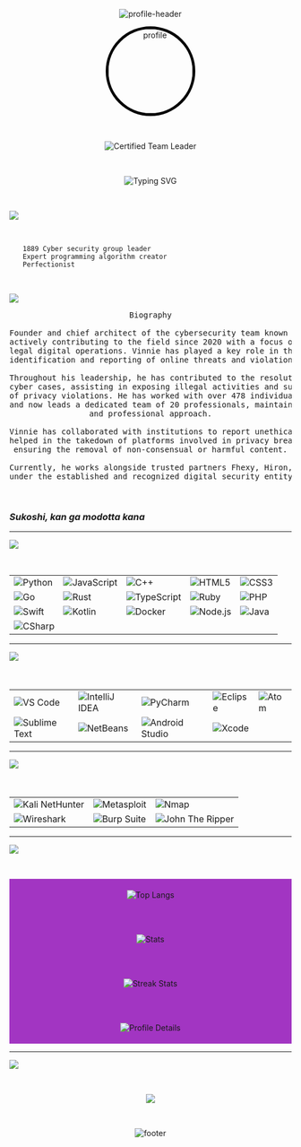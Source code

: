 <!-- PAGE - 001 -->

<p align="center"> <img src="https://capsule-render.vercel.app/api?type=waving&color=f3f6f4&height=200&section=header&text=&fontSize=48&fontColor=a235c2" alt="profile-header" /> </p>


<div align="center">
  <img src="https://github.com/0001-Vinnie.png" width="150" alt="profile" style="border-radius:50%; border: 5px solid #000000;" />
</div>


<p>&nbsp;</p>


<div align="center">
  <img src="https://img.shields.io/badge/Certified_Team_Leader-a235c2?style=for-the-badge&logo=linkedin&logoColor=a235c2&labelColor=000000" alt="Certified Team Leader" />
</div>


<p>&nbsp;</p>


<p align="center">
  <img src="https://readme-typing-svg.herokuapp.com?font=Fira+Code&size=28&pause=1000&color=a235c2&center=true&vCenter=true&width=600&lines=Professional+Hacker;Polyglot+Programmer;Judas" alt="Typing SVG" />
</p>


<p>&nbsp;</p>


<div align="left">
  <img src="https://img.shields.io/badge/ABOUT_LEAD_1-a235c2?style=flat-square&labelColor=a235c2&logoColor=000000" />
</div>

<p>&nbsp;</p>

<ul align="left">
  <code>1889 Cyber security group leader</code><br>
  <code>Expert programming algorithm creator</code><br>
  <code>Perfectionist</code>
</ul>

<p>&nbsp;</p>

<div align="left">
  <img src="https://img.shields.io/badge/WHO_IM_I-a235c2?style=flat-square&labelColor=a235c2&logoColor=000000" />
</div>


<div align="center">

<pre>
Biography

Founder and chief architect of the cybersecurity team known as "1889",
actively contributing to the field since 2020 with a focus on ethical and
legal digital operations. Vinnie has played a key role in the responsible
identification and reporting of online threats and violations.

Throughout his leadership, he has contributed to the resolution of various
cyber cases, assisting in exposing illegal activities and supporting victims
of privacy violations. He has worked with over 478 individuals in the past
and now leads a dedicated team of 20 professionals, maintaining a passionate
and professional approach.

Vinnie has collaborated with institutions to report unethical practices and
helped in the takedown of platforms involved in privacy breaches, while
ensuring the removal of non-consensual or harmful content.

Currently, he works alongside trusted partners Fhexy, Hiron, and Smokin
under the established and recognized digital security entity "1889".
</pre>

</div>


<p>&nbsp;</p>


<h3 align="left"><em>Sukoshi, kan ga modotta kana</em></h3>


---

<!-- PAGE - 002 -->

<div align="left">
  <img src="https://img.shields.io/badge/LANGUAGES-a235c2?style=flat-square&labelColor=a235c2&logoColor=000000" />
</div>


<p>&nbsp;</p>


<table align="center" style="border-collapse: collapse;">
  <tr>
    <td><img alt="Python" src="https://img.shields.io/badge/Python-a235c2?style=for-the-badge&logo=python&logoColor=ffffff&labelColor=a235c2" /></td>
    <td><img alt="JavaScript" src="https://img.shields.io/badge/JavaScript-a235c2?style=for-the-badge&logo=javascript&logoColor=ffffff&labelColor=a235c2" /></td>
    <td><img alt="C++" src="https://img.shields.io/badge/C%2B%2B-a235c2?style=for-the-badge&logo=c%2B%2B&logoColor=ffffff&labelColor=a235c2" /></td>
    <td><img alt="HTML5" src="https://img.shields.io/badge/HTML5-a235c2?style=for-the-badge&logo=html5&logoColor=ffffff&labelColor=a235c2" /></td>
    <td><img alt="CSS3" src="https://img.shields.io/badge/CSS3-a235c2?style=for-the-badge&logo=css3&logoColor=ffffff&labelColor=a235c2" /></td>
  </tr>
  <tr>
    <td><img alt="Go" src="https://img.shields.io/badge/Go-a235c2?style=for-the-badge&logo=go&logoColor=ffffff&labelColor=a235c2" /></td>
    <td><img alt="Rust" src="https://img.shields.io/badge/Rust-a235c2?style=for-the-badge&logo=rust&logoColor=ffffff&labelColor=a235c2" /></td>
    <td><img alt="TypeScript" src="https://img.shields.io/badge/TypeScript-a235c2?style=for-the-badge&logo=typescript&logoColor=ffffff&labelColor=a235c2" /></td>
    <td><img alt="Ruby" src="https://img.shields.io/badge/Ruby-a235c2?style=for-the-badge&logo=ruby&logoColor=ffffff&labelColor=a235c2" /></td>
    <td><img alt="PHP" src="https://img.shields.io/badge/PHP-a235c2?style=for-the-badge&logo=php&logoColor=ffffff&labelColor=a235c2" /></td>
  </tr>
  <tr>
    <td><img alt="Swift" src="https://img.shields.io/badge/Swift-a235c2?style=for-the-badge&logo=swift&logoColor=ffffff&labelColor=a235c2" /></td>
    <td><img alt="Kotlin" src="https://img.shields.io/badge/Kotlin-a235c2?style=for-the-badge&logo=kotlin&logoColor=ffffff&labelColor=a235c2" /></td>
    <td><img alt="Docker" src="https://img.shields.io/badge/Docker-a235c2?style=for-the-badge&logo=docker&logoColor=ffffff&labelColor=a235c2" /></td>
    <td><img alt="Node.js" src="https://img.shields.io/badge/Node.js-a235c2?style=for-the-badge&logo=node.js&logoColor=ffffff&labelColor=a235c2" /></td>
    <td><img alt="Java" src="https://img.shields.io/badge/Java-a235c2?style=for-the-badge&logo=java&logoColor=ffffff&labelColor=a235c2" /></td>
  </tr>
  <tr>
    <td><img alt="CSharp" src="https://img.shields.io/badge/C%23-a235c2?style=for-the-badge&logo=csharp&logoColor=ffffff&labelColor=a235c2" /></td>
    <td></td>
    <td></td>
    <td></td>
    <td></td>
  </tr>
</table>


---


<!-- PAGE - 003 -->

<div align="left">
  <img src="https://img.shields.io/badge/USING_PROGRAMS-a235c2?style=flat-square&labelColor=a235c2&logoColor=000000" />
</div>


<p>&nbsp;</p>


<table align="center" style="border-collapse: collapse; margin-top: 20px;">
  <tr>
    <td><img alt="VS Code" src="https://img.shields.io/badge/VS_Code-a235c2?style=for-the-badge&logo=visual-studio-code&logoColor=ffffff&labelColor=a235c2" /></td>
    <td><img alt="IntelliJ IDEA" src="https://img.shields.io/badge/IntelliJ_IDEA-a235c2?style=for-the-badge&logo=jetbrains&logoColor=ffffff&labelColor=a235c2" /></td>
    <td><img alt="PyCharm" src="https://img.shields.io/badge/PyCharm-a235c2?style=for-the-badge&logo=pycharm&logoColor=ffffff&labelColor=a235c2" /></td>
    <td><img alt="Eclipse" src="https://img.shields.io/badge/Eclipse-a235c2?style=for-the-badge&logo=eclipse&logoColor=ffffff&labelColor=a235c2" /></td>
    <td><img alt="Atom" src="https://img.shields.io/badge/Atom-a235c2?style=for-the-badge&logo=atom&logoColor=ffffff&labelColor=a235c2" /></td>
  </tr>
  <tr>
    <td><img alt="Sublime Text" src="https://img.shields.io/badge/Sublime_Text-a235c2?style=for-the-badge&logo=sublime-text&logoColor=ffffff&labelColor=a235c2" /></td>
    <td><img alt="NetBeans" src="https://img.shields.io/badge/NetBeans-a235c2?style=for-the-badge&logo=netbeans&logoColor=ffffff&labelColor=a235c2" /></td>
    <td><img alt="Android Studio" src="https://img.shields.io/badge/Android_Studio-a235c2?style=for-the-badge&logo=android&logoColor=ffffff&labelColor=a235c2" /></td>
    <td><img alt="Xcode" src="https://img.shields.io/badge/Xcode-a235c2?style=for-the-badge&logo=xcode&logoColor=ffffff&labelColor=a235c2" /></td>
    <td></td>
  </tr>
</table>


---


<!-- PAGE - 004 -->

<div align="left">
  <img src="https://img.shields.io/badge/MY_SPECIALS-FFD700?style=flat-square&labelColor=FFD700&logoColor=000000" />
</div>


<p>&nbsp;</p>


<table align="center" style="border-collapse: collapse; margin-top: 20px;">
  <tr>
    <td><img alt="Kali NetHunter" src="https://img.shields.io/badge/Kali_NetHunter-FFD700?style=for-the-badge&logo=kali-linux&logoColor=000000&labelColor=FFD700" /></td>
    <td><img alt="Metasploit" src="https://img.shields.io/badge/Metasploit-FFD700?style=for-the-badge&logo=metasploit&logoColor=000000&labelColor=FFD700" /></td>
    <td><img alt="Nmap" src="https://img.shields.io/badge/Nmap-FFD700?style=for-the-badge&logo=nmap&logoColor=000000&labelColor=FFD700" /></td>
  </tr>
  <tr>
    <td><img alt="Wireshark" src="https://img.shields.io/badge/Wireshark-FFD700?style=for-the-badge&logo=wireshark&logoColor=000000&labelColor=FFD700" /></td>
    <td><img alt="Burp Suite" src="https://img.shields.io/badge/Burp_Suite-FFD700?style=for-the-badge&logo=burpsuite&logoColor=000000&labelColor=FFD700" /></td>
    <td><img alt="John The Ripper" src="https://img.shields.io/badge/John_The_Ripper-FFD700?style=for-the-badge&logo=johntheripper&logoColor=000000&labelColor=FFD700" /></td>
  </tr>
</table>


---


<!-- PAGE - 005 -->

<div align="left">
  <img src="https://img.shields.io/badge/STATS-a235c2?style=flat-square&labelColor=a235c2&logoColor=000000" />
</div>


<p>&nbsp;</p>


<div align="center" style="background-color: #a235c2; padding: 20px;">
  <img src="https://github-readme-stats.vercel.app/api/top-langs/?username=0001-Vinnie&layout=compact&theme=dark&hide_border=true&bg_color=a235c2&text_color=ffffff" alt="Top Langs" />
  
  <br /><br />
  
  <img src="https://github-readme-stats.vercel.app/api?username=0001-Vinnie&show_icons=true&hide_border=true&bg_color=a235c2&text_color=ffffff&icon_color=ffffff&title_color=ffffff" alt="Stats" />
  
  <br /><br />
  
  <img src="https://github-readme-streak-stats.herokuapp.com/?user=0001-Vinnie&hide_border=true&background=a235c2&currStreakLabel=ffffff&sideLabels=ffffff&dates=ffffff&ring=ffffff&fire=ffffff&sideNums=ffffff" alt="Streak Stats" />

  <br /><br />
  
  <img src="https://github-profile-summary-cards.vercel.app/api/cards/profile-details?username=0001-Vinnie&theme=dark" alt="Profile Details" />
</div>


---


<!-- PAGE - 006 -->

<div align="left">
  <img src="https://img.shields.io/badge/CONTACT-a235c2?style=flat-square&labelColor=a235c2&logoColor=000000" />
</div>


<p>&nbsp;</p>


<div align="center">
  <a href="https://instagram.com/0001.vinnie">
    <img src="https://img.shields.io/badge/Instagram-a235c2?style=for-the-badge&logo=instagram&logoColor=ffffff&labelColor=a235c2" />
  </a>
</div>


<p>&nbsp;</p>


<!-- PAGE - 007 -->

<p align="center">
  <img src="https://capsule-render.vercel.app/api?type=waving&color=f3f6f4&height=100&section=footer" alt="footer" />
</p>
